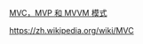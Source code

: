 [MVC，MVP 和 MVVM 模式](../../questions/118.MVC%EF%BC%8CMVP%20%E5%92%8C%20MVVM%20%E6%A8%A1%E5%BC%8F%E5%A6%82%E4%BD%95%E9%80%89%E6%8B%A9.md)

https://zh.wikipedia.org/wiki/MVC
